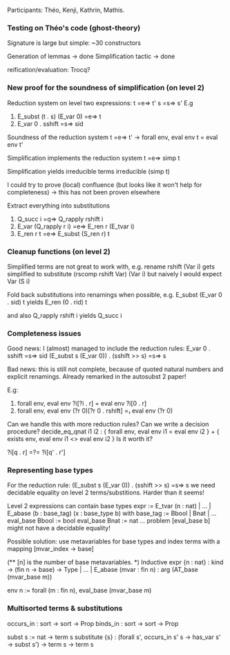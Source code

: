 Participants: Théo, Kenji, Kathrin, Mathis.

### Testing on Théo's code (ghost-theory)

Signature is large but simple: ~30 constructors

Generation of lemmas -> done
Simplification tactic -> done

reification/evaluation: Trocq?

### New proof for the soundness of simplification (on level 2)

Reduction system on level two expressions:
  t =e=> t' 
  s =s=> s'
E.g
1. E_subst (t . s) (E_var 0) =e=> t
2. E_var 0 . sshift =s=> sid

Soundness of the reduction system
  t =e=> t' -> forall env, eval env t = eval env t'


Simplification implements the reduction system
  t =e=> simp t

Simplification yields irreducible terms
  irreducible (simp t)

I could try to prove (local) confluence (but looks like it won't help for completeness) -> this has not been proven elsewhere


Extract everything into substitutions
1. Q_succ i =q=> Q_rapply rshift i
2. E_var (Q_rapply r i) =e=> E_ren r (E_tvar i)
3. E_ren r t =e=> E_subst (S_ren r) t


### Cleanup functions (on level 2)

Simplified terms are not great to work with, e.g.
  rename rshift (Var i)
gets simplified to 
  substitute (rscomp rshift Var) (Var i)
but naively I would expect
  Var (S i)
  

Fold back substitutions into renamings when possible, e.g.
  E_subst (E_var 0 . sid) t 
yields
  E_ren (0 . rid) t


and also
  Q_rapply rshift i
yields
  Q_succ i

### Completeness issues

Good news: I (almost) managed to include the reduction rules:
  E_var 0 . sshift =s=> sid
  (E_subst s (E_var 0)) . (sshift >> s) =s=> s


Bad news: this is still not complete, because of quoted natural numbers and explicit renamings. 
Already remarked in the autosubst 2 paper!

E.g:
1. forall env, eval env ?i[?i . r] = eval env ?i[0 . r]
2. forall env, eval env (?r 0)[?r 0 . rshift] =₁ eval env (?r 0) 

Can we handle this with more reduction rules?
Can we write a decision procedure?
  decide_eq_qnat i1 i2 : 
    { forall env, eval env i1 = eval env i2 } +
    { exists env, eval env i1 <> eval env i2 }
Is it worth it?

?i[q . r] =?= ?i[q' . r']

### Representing base types

For the reduction rule:
  (E_subst s (E_var 0)) . (sshift >> s) =s=> s
we need decidable equality on level 2 terms/substitions.
Harder than it seems!

Level 2 expressions can contain base types 
  expr := E_tvar (n : nat)
        | ...
        | E_abase (b : base_tag) (x : base_type b)
with
  base_tag := Bbool | Bnat | ...
  eval_base Bbool := bool
  eval_base Bnat := nat
  ...
problem
  [eval_base b] might not have a decidable equality!


Possible solution: use metavariables for base types
and index terms with a mapping [mvar_index -> base]
  
(** [n] is the number of base metavariables. *)
Inductive expr {n : nat} : kind -> (fin n -> base) -> Type
| ...
| E_abase (mvar : fin n) : arg (AT_base (mvar_base m))

env n := forall (m : fin n), eval_base (mvar_base m)

### Multisorted terms & substitutions

occurs_in : sort -> sort -> Prop
binds_in : sort -> sort -> Prop

subst s := nat -> term s
substitute {s} : (forall s', occurs_in s' s -> has_var s' -> subst s') -> term s -> term s